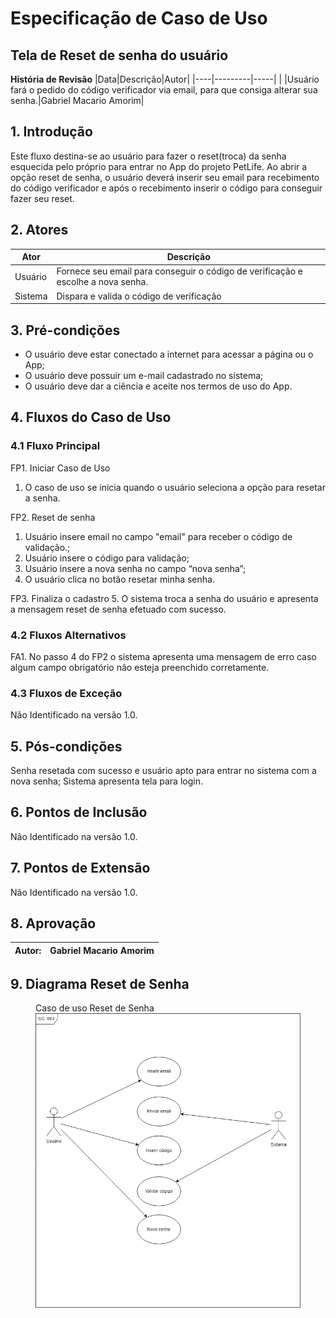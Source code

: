 # Especificação de Caso de Uso
## Tela de Reset de senha do usuário

**História de Revisão**
|Data|Descrição|Autor|
|----|---------|-----|
| |Usuário fará o pedido do código verificador via email, para que consiga alterar sua senha.|Gabriel Macario Amorim|

## 1. Introdução
Este fluxo destina-se ao usuário para fazer o reset(troca) da senha esquecida pelo próprio para entrar no App do projeto PetLife.  Ao abrir a opção reset de senha, o usuário deverá inserir seu email para recebimento do código verificador e após o recebimento inserir o código para conseguir fazer seu reset.

## 2. Atores
|Ator|Descrição|
|----|---------|
|Usuário|Fornece seu email para conseguir o código de verificação e escolhe a nova senha.|
|Sistema|Dispara e valida o código de verificação|

## 3. Pré-condições
* O usuário deve estar conectado a internet para acessar a página ou o App;
* O usuário deve possuir um e-mail cadastrado no sistema;
* O usuário deve dar a ciência e aceite nos termos de uso do App.

## 4. Fluxos do Caso de Uso
### 4.1 Fluxo Principal
FP1. Iniciar Caso de Uso
1. O caso de uso se inicia quando o usuário seleciona a opção para resetar a senha.

FP2. Reset de senha
1. Usuário insere email no campo "email" para receber o código de validação.;
2. Usuário insere o código para validação;
3. Usuário insere a nova senha no campo “nova senha”;
4. O usuário clica no botão resetar minha senha.

FP3. Finaliza o cadastro
5. O sistema troca a senha do usuário e apresenta a mensagem reset de senha efetuado com sucesso.

### 4.2 Fluxos Alternativos
FA1. No passo 4 do FP2 o sistema apresenta uma mensagem de erro caso algum campo obrigatório não esteja preenchido corretamente.

### 4.3 Fluxos de Exceção
Não Identificado na versão 1.0.

## 5. Pós-condições
Senha resetada com sucesso e usuário apto para entrar no sistema com a nova senha;
Sistema apresenta tela para login.

## 6. Pontos de Inclusão
Não Identificado na versão 1.0.

## 7. Pontos de Extensão
Não Identificado na versão 1.0.

## 8. Aprovação

|Autor:|Gabriel Macario Amorim|
|------|----------------------|

## 9. Diagrama Reset de Senha
<figure>
  <figurecaption>Caso de uso Reset de Senha</figurecaption>
  <img src="https://github.com/TurmaADS2020/PetLife/blob/main/documentation/images/attachment/UC003-Reset%20de%20senha.jpeg">  
</figure>

